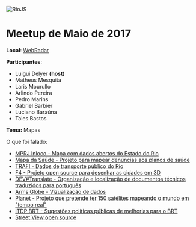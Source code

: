 ![RioJS](https://github.com/riojs-org/meetups/img/logo.png)

# Meetup de Maio de 2017

**Local**: [WebRadar](http://www.webradar.com/)

**Participantes**:
 - Luigui Delyer **(host)**
 - Matheus Mesquita
 - Laris Mourullo
 - Arlindo Pereira
 - Pedro Marins
 - Gabriel Barbier
 - Luciano Baraúna
 - Tales Bastos

 **Tema:** Mapas

O que foi falado:
- [MPRJ Inloco - Mapa com dados abertos do Estado do Rio](http://apps.mprj.mp.br/sistema/mpmapas/inloco.html#/plataforma)
- [Mapa da Saúde - Projeto para mapear denúncias aos planos de saúde](https://github.com/vamoss/mapadasaude)
- [TRAFI - Dados de transporte público do Rio](http://www.trafi.com)
- [F4 - Projeto open source para desenhar as cidades em 3D](http://demo.f4map.com/#camera.theta=0.9)
- [DEV#Translate - Organização e localização de documentos técnicos traduzidos para português](https://github.com/devtranslate/devtranslate.github.io)
- [Arms Globe - Vizualização de dados](https://armsglobe.chromeexperiments.com)
- [Planet - Projeto que pretende ter 150 satélites mapeando o mundo em "tempo real"](https://www.planet.com)
- [ITDP BRT - Sugestões políticas públicas de melhorias para o BRT](http://nighto.github.io/itdpbrtmap/)
- [Street View open source](https://www.mapillary.com)

